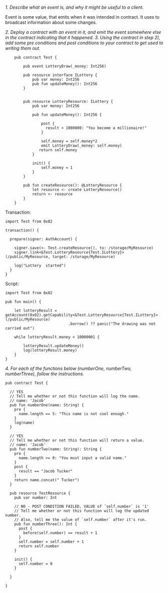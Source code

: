 *1. Describe what an event is, and why it might be useful to a client.*

  Event is some value, that emits when it was intended in contract. It uses to broadcast information about some changes. 

*2. Deploy a contract with an event in it, and emit the event somewhere else in the contract indicating that it happened.*
*3. Using the contract in step 2), add some pre conditions and post conditions to your contract to get used to writing them out.*

        pub contract Test {

            pub event LotteryDraw(_money: Int256)

            pub resource interface ILottery {
                pub var money: Int256
                pub fun updateMoney(): Int256
            }


            pub resource LotteryResource: ILottery {
                pub var money: Int256

                pub fun updateMoney(): Int256 {  

                    post {
                      result < 1000000: "You become a millionaire!"
                    }

                    self.money = self.money*2
                    emit LotteryDraw(_money: self.money)
                   return self.money 
                }

                init() {
                    self.money = 1
                }
            }

            pub fun createResource(): @LotteryResource {
                let resource <- create LotteryResource()
                return <- resource
            }
        }

Transaction:

    import Test from 0x02

    transaction() {

      prepare(signer: AuthAccount) {

        signer.save(<- Test.createResource(), to: /storage/MyResource)
        signer.link<&Test.LotteryResource{Test.ILottery}>(/public/MyResource, target: /storage/MyResource)

        log("Lottery  started")
      }
    }

Script:

    import Test from 0x02

    pub fun main() {

        let lotteryResult = getAccount(0x02).getCapability<&Test.LotteryResource{Test.ILottery}>(/public/MyResource)
                                .borrow() ?? panic("The drawing was not carried out")

        while lotteryResult.money < 10000001 {

            lotteryResult.updateMoney()
            log(lotteryResult.money)
        }
    }

*4. For each of the functions below (numberOne, numberTwo, numberThree), follow the instructions.*

    pub contract Test {

      // YES
      // Tell me whether or not this function will log the name.
      // name: 'Jacob'
      pub fun numberOne(name: String) {
        pre {
          name.length == 5: "This name is not cool enough."
        }
        log(name)
      }

      // YES
      // Tell me whether or not this function will return a value.
      // name: 'Jacob'
      pub fun numberTwo(name: String): String {
        pre {
          name.length >= 0: "You must input a valid name."
        }
        post {
          result == "Jacob Tucker"
        }
        return name.concat(" Tucker")
      }

      pub resource TestResource {
        pub var number: Int

        // NO - POST CONDITION FAILED, VALUE of `self.number` is '1'
        // Tell me whether or not this function will log the updated number.
        // Also, tell me the value of `self.number` after it's run.
        pub fun numberThree(): Int {
          post {
            before(self.number) == result + 1
          }
          self.number = self.number + 1
          return self.number
        }

        init() {
          self.number = 0
        }

      }

    }
